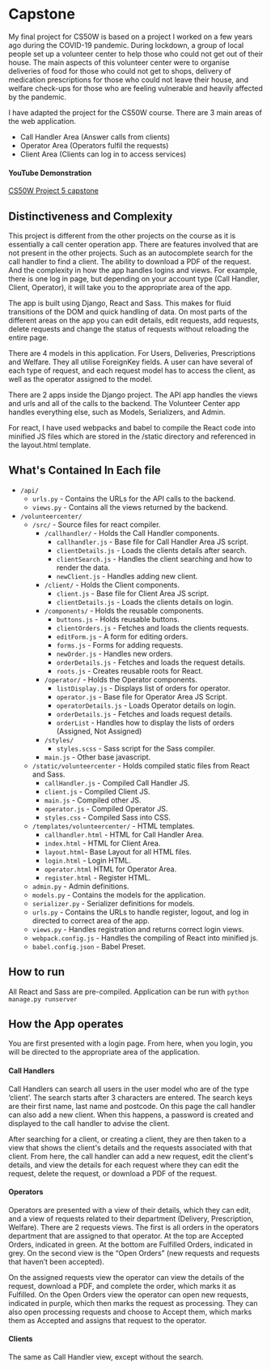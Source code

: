 # Capstone

My final project for CS50W is based on a project I worked on a few years ago during the
COVID-19 pandemic. During lockdown, a group of local people set up a volunteer center to
help those who could not get out of their house. The main aspects of this volunteer center
were to organise deliveries of food for those who could not get to shops, delivery of
medication prescriptions for those who could not leave their house, and welfare check-ups
for those who are feeling vulnerable and heavily affected by the pandemic.

I have adapted the project for the CS50W course. There are 3 main areas of the web
application.

-   Call Handler Area (Answer calls from clients)
-   Operator Area (Operators fulfil the requests)
-   Client Area (Clients can log in to access services)

#### YouTube Demonstration
[CS50W Project 5 capstone](https://www.youtube.com/watch?v=8ZAhNDiTP9E)

## Distinctiveness and Complexity

This project is different from the other projects on the course as it is essentially a
call center operation app. There are features involved that are not present in the other
projects. Such as an autocomplete search for the call handler to find a client. The ability
to download a PDF of the request. And the complexity in how the app handles logins and views.
For example, there is one log in page, but depending on your account type (Call Handler, Client, Operator),
it will take you to the appropriate area of the app.

The app is built using Django, React and Sass. This makes for fluid transitions of the DOM and quick
handling of data. On most parts of the different areas on the app you can edit details, edit requests,
add requests, delete requests and change the status of requests without reloading the entire page.

There are 4 models in this application. For Users, Deliveries, Prescriptions and Welfare. They all utilise
ForeignKey fields. A user can have several of each type of request, and each request model has to access
the client, as well as the operator assigned to the model.

There are 2 apps inside the Django project. The API app handles the views and urls and all of the calls to the backend.
The Volunteer Center app handles everything else, such as Models, Serializers, and Admin.

For react, I have used webpacks and babel to compile the React code into minified JS files which
are stored in the /static directory and referenced in the layout.html template.

## What's Contained In Each file

-   `/api/`
    -   `urls.py` - Contains the URLs for the API calls to the backend.
    -   `views.py` - Contains all the views returned by the backend.
-   `/volunteercenter/`
    -   `/src/` - Source files for react compiler.
        -   `/callhandler/` - Holds the Call Handler components.
            -   `callhandler.js` - Base file for Call Handler Area JS script.
            -   `clientDetails.js` - Loads the clients details after search.
            -   `clientSearch.js` - Handles the client searching and how to render the data.
            -   `newClient.js` - Handles adding new client.
        -   `/client/` - Holds the Client components.
            -   `client.js` - Base file for Client Area JS script.
            -   `clientDetails.js` - Loads the clients details on login.
        -   `/components/` - Holds the reusable components.
            -   `buttons.js` - Holds reusable buttons.
            -   `clientOrders.js` - Fetches and loads the clients requests.
            -   `editForm.js` - A form for editing orders.
            -   `forms.js` - Forms for adding requests.
            -   `newOrder.js` - Handles new orders.
            -   `orderDetails.js` - Fetches and loads the request details.
            -   `roots.js` - Creates reusable roots for React.
        -   `/operator/` - Holds the Operator components.
            -   `listDisplay.js` - Displays list of orders for operator.
            -   `operator.js` - Base file for Operator Area JS Script.
            -   `operatorDetails.js` - Loads Operator details on login.
            -   `orderDetails.js` - Fetches and loads request details.
            -   `orderList` - Handles how to display the lists of orders (Assigned, Not Assigned)
        -   `/styles/`
            -   `styles.scss` - Sass script for the Sass compiler.
        -   `main.js` - Other base javascript.
    -   `/static/volunteercenter` - Holds compiled static files from React and Sass.
        -   `callHandler.js` - Compiled Call Handler JS.
        -   `client.js` - Compiled Client JS.
        -   `main.js` - Compiled other JS.
        -   `operator.js` - Compiled Operator JS.
        -   `styles.css` - Compiled Sass into CSS.
    -   `/templates/volunteercenter/` - HTML templates.
        -   `callhandler.html` - HTML for Call Handler Area.
        -   `index.html` - HTML for Client Area.
        -   `layout.html`- Base Layout for all HTML files.
        -   `login.html` - Login HTML.
        -   `operator.html` HTML for Operator Area.
        -   `register.html` - Register HTML.
    -   `admin.py` - Admin definitions.
    -   `models.py` - Contains the models for the application.
    -   `serializer.py` - Serializer definitions for models.
    -   `urls.py` - Contains the URLs to handle register, logout, and log in directed to correct area of the app.
    -   `views.py` - Handles registration and returns correct login views.
    -   `webpack.config.js` - Handles the compiling of React into minified js.
    -   `babel.config.json` - Babel Preset.

## How to run

All React and Sass are pre-compiled. Application can be run with `python manage.py runserver`

## How the App operates

You are first presented with a login page. From here, when you login, you will be directed to the appropriate area of the application.

#### Call Handlers

Call Handlers can search all users in the user model who are of the type ‘client’. The search starts after 3 characters are entered. The search keys are their first name, last name and postcode. On this page the call handler can also add a new client. When this happens, a password is created and displayed to the call handler to advise the client.

After searching for a client, or creating a client, they are then taken to a view that shows the client's details and the requests associated with that client. From here, the call handler can add a new request, edit the client's details, and view the details for each request where they can edit the request, delete the request, or download a PDF of the request.

#### Operators

Operators are presented with a view of their details, which they can edit, and a view of requests related to their department (Delivery, Prescription, Welfare). There are 2 requests views. The first is all orders in the operators department that are assigned to that operator. At the top are Accepted Orders, indicated in green. At the bottom are Fulfilled Orders, indicated in grey. On the second view is the “Open Orders” (new requests and requests that haven’t been accepted).

On the assigned requests view the operator can view the details of the request, download a PDF, and complete the order, which marks it as Fulfilled. On the Open Orders view the operator can open new requests, indicated in purple, which then marks the request as processing. They can also open processing requests and choose to Accept them, which marks them as Accepted and assigns that request to the operator.

#### Clients

The same as Call Handler view, except without the search.
